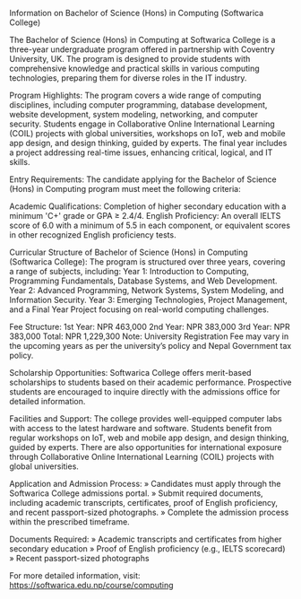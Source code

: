 Information on Bachelor of Science (Hons) in Computing (Softwarica College)

The Bachelor of Science (Hons) in Computing at Softwarica College is a three-year undergraduate program offered in partnership with Coventry University, UK. The program is designed to provide students with comprehensive knowledge and practical skills in various computing technologies, preparing them for diverse roles in the IT industry.

Program Highlights:
The program covers a wide range of computing disciplines, including computer programming, database development, website development, system modeling, networking, and computer security. Students engage in Collaborative Online International Learning (COIL) projects with global universities, workshops on IoT, web and mobile app design, and design thinking, guided by experts. The final year includes a project addressing real-time issues, enhancing critical, logical, and IT skills.

Entry Requirements:
The candidate applying for the Bachelor of Science (Hons) in Computing program must meet the following criteria:

Academic Qualifications:
Completion of higher secondary education with a minimum 'C+' grade or GPA ≥ 2.4/4.
English Proficiency:
An overall IELTS score of 6.0 with a minimum of 5.5 in each component, or equivalent scores in other recognized English proficiency tests.

Curricular Structure of Bachelor of Science (Hons) in Computing (Softwarica College):
The program is structured over three years, covering a range of subjects, including:
Year 1: Introduction to Computing, Programming Fundamentals, Database Systems, and Web Development.
Year 2: Advanced Programming, Network Systems, System Modeling, and Information Security.
Year 3: Emerging Technologies, Project Management, and a Final Year Project focusing on real-world computing challenges.

Fee Structure:
1st Year: NPR 463,000
2nd Year: NPR 383,000
3rd Year: NPR 383,000
Total: NPR 1,229,300
Note: University Registration Fee may vary in the upcoming years as per the university’s policy and Nepal Government tax policy.

Scholarship Opportunities:
Softwarica College offers merit-based scholarships to students based on their academic performance. Prospective students are encouraged to inquire directly with the admissions office for detailed information.

Facilities and Support:
The college provides well-equipped computer labs with access to the latest hardware and software. Students benefit from regular workshops on IoT, web and mobile app design, and design thinking, guided by experts. There are also opportunities for international exposure through Collaborative Online International Learning (COIL) projects with global universities.

Application and Admission Process:
» Candidates must apply through the Softwarica College admissions portal.
» Submit required documents, including academic transcripts, certificates, proof of English proficiency, and recent passport-sized photographs.
» Complete the admission process within the prescribed timeframe.

Documents Required:
» Academic transcripts and certificates from higher secondary education
» Proof of English proficiency (e.g., IELTS scorecard)
» Recent passport-sized photographs

For more detailed information, visit: https://softwarica.edu.np/course/computing